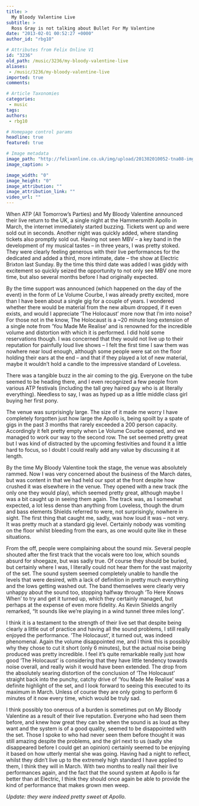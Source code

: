 ```yaml
---
title: >
  My Bloody Valentine Live
subtitle: >
  Ross Gray is not talking about Bullet For My Valentine
date: "2013-02-01 00:52:27 +0000"
author_id: "rbg10"

# Attributes from Felix Online V1
id: "3236"
old_path: /music/3236/my-bloody-valentine-live
aliases:
 - /music/3236/my-bloody-valentine-live
imported: true
comments:

# Article Taxonomies
categories:
 - music
tags:
authors:
 - rbg10

# Homepage control params
headline: true
featured: true

# Image metadata
image_path: "http://felixonline.co.uk/img/upload/201302010052-tna08-img_0186.jpg"
image_caption: >

image_width: "0"
image_height: "0"
image_attribution: ""
image_attribution_link: ""
video_url: ""
---
```


When ATP (All Tomorrow’s Parties) and My Bloody Valentine announced their live return to the UK, a single night at the Hammersmith Apollo in March, the internet immediately started buzzing. Tickets went up and were sold out in seconds. Another night was quickly added, where standing tickets also promptly sold out. Having not seen MBV – a key band in the development of my musical tastes – in three years, I was pretty stoked. They were clearly feeling generous with their live performances for the dedicated and added a third, more intimate, date – the show at Electric Brixton last Sunday. By the time this third date was added I was giddy with excitement so quickly seized the opportunity to not only see MBV one more time, but also several months before I had originally expected.

By the time support was announced (which happened on the day of the event) in the form of Le Volume Courbe, I was already pretty excited, more than I have been about a single gig for a couple of years. I wondered whether there would be material from the new album dropped, if it even exists, and would I appreciate ‘The Holocaust’ more now that I’m into noise? For those not in the know, The Holocaust is a ~20 minute long extension of a single note from ‘You Made Me Realise’ and is renowned for the incredible volume and distortion with which it is performed. I did hold some reservations though. I was concerned that they would not live up to their reputation for painfully loud live shows – I felt the first time I saw them was nowhere near loud enough, although some people were sat on the floor holding their ears at the end – and that if they played a lot of new material, maybe it wouldn’t hold a candle to the impressive standard of Loveless.

There was a tangible buzz in the air coming to the gig. Everyone on the tube seemed to be heading there, and I even recognized a few people from various ATP festivals (including the tall grey haired guy who is at literally everything). Needless to say, I was as hyped up as a little middle class girl buying her first pony.

The venue was surprisingly large. The size of it made me worry I have completely forgotten just how large the Apollo is, being spoilt by a spate of gigs in the past 3 months that rarely exceeded a 200 person capacity. Accordingly it felt pretty empty when Le Volume Courbe opened, and we managed to work our way to the second row. The set seemed pretty great but I was kind of distracted by the upcoming festivities and found it a little hard to focus, so I doubt I could really add any value by discussing it at length.

By the time My Bloody Valentine took the stage, the venue was absolutely rammed. Now I was very concerned about the business of the March dates, but was content in that we had held our spot at the front despite how crushed it was elsewhere in the venue. They opened with a new track (the only one they would play), which seemed pretty great, although maybe I was a bit caught up in seeing them again. The track was, as I somewhat expected, a lot less dense than anything from Loveless, though the drum and bass elements Shields referred to were, not surprisingly, nowhere in sight. The first thing that caught me, sadly, was how loud it was – not very. It was pretty much at a standard gig level. Certainly nobody was vomiting on the floor whilst bleeding from the ears, as one would quite like in these situations.

From the off, people were complaining about the sound mix. Several people shouted after the first track that the vocals were too low, which sounds absurd for shoegaze, but was sadly true. Of course they should be buried, but certainly where I was, I literally could not hear them for the vast majority of the set. The sound system seemed completely unable to handle the levels that were desired, with a lack of definition in pretty much everything and the lows getting washed out. The band themselves were clearly very unhappy about the sound too, stopping halfway through ‘To Here Knows When’ to try and get it turned up, which they certainly managed, but perhaps at the expense of even more fidelity. As Kevin Shields angrily remarked, “It sounds like we’re playing in a wind tunnel three miles long”.

I think it is a testament to the strength of their live set that despite being clearly a little out of practice and having all the sound problems, I still really enjoyed the performance. ‘The Holocaust’, it turned out, was indeed phenomenal. Again the volume disappointed me, and I think this is possibly why they chose to cut it short (only 6 minutes), but the actual noise being produced was pretty incredible. I feel it’s quite remarkable really just how good ‘The Holocaust’ is considering that they have little tendency towards noise overall, and really wish it would have been extended. The drop from the absolutely searing distortion of the conclusion of ‘The Holocaust’ straight back into the punchy, catchy drive of ‘You Made Me Realise’ was a definite highlight of the set, and I look forward to seeing this executed to its maximum in March. Unless of course they are only going to perform 6 minutes of it now every time, which would be truly sad.

I think possibly too onerous of a burden is sometimes put on My Bloody Valentine as a result of their live reputation. Everyone who had seen them before, and knew how great they can be when the sound is as loud as they want and the system is of a good quality, seemed to be disappointed with the set. Those I spoke to who had never seen them before thought it was still amazing despite the problems, and the girl next to us (sadly she disappeared before I could get an opinion) certainly seemed to be enjoying it based on how utterly mental she was going. Having had a night to reflect, whilst they didn’t live up to the extremely high standard I have applied to them, I think they will in March. With two months to really nail their live performances again, and the fact that the sound system at Apollo is far better than at Electric, I think they should once again be able to provide the kind of performance that makes grown men weep.

_Update: they were indeed pretty sweet at Apollo._

